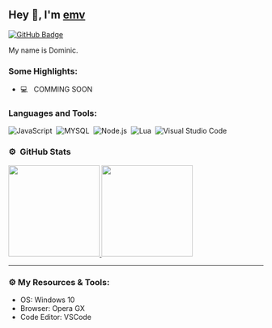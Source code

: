 ## Hey 👋, I'm [emv](https://github.com/emv)

[![GitHub Badge](https://img.shields.io/badge/-GitHub-ffffff?style=flat-square&logo=Github&logoColor=black)](https://github.com/resorted)


My name is Dominic.




### Some Highlights:

- 💻 &nbsp; COMMING SOON




### Languages and Tools:
![JavaScript](https://img.shields.io/badge/-JavaScript-333333?style=flat&logo=javascript)&nbsp;
![MYSQL](https://img.shields.io/badge/-MySQL-333333?style=flat&logo=mysql)&nbsp;
![Node.js](https://img.shields.io/badge/-Node.js-333333?style=flat&logo=node.js)&nbsp;
![Lua](https://img.shields.io/badge/-Lua-333333?style=flat&logo=lua)&nbsp;
![Visual Studio Code](https://img.shields.io/badge/-Visual%20Studio%20Code-333333?style=flat&logo=visual-studio-code&logoColor=007ACC)&nbsp;

### ⚙️ &nbsp;GitHub Stats

<p align="left">
<a href="https://github.com/resorted">
  <img height="180em" src="https://github-readme-stats-eight-theta.vercel.app/api?username=resorted&show_icons=true&theme=react&include_all_commits=true&count_private=true"/>
  <img height="180em" src="https://github-readme-stats-eight-theta.vercel.app/api/top-langs/?username=resorted&layout=compact&langs_count=8&theme=react"/>
</a>
</p>

---

### ⚙️ My Resources & Tools:

- OS: Windows 10
- Browser: Opera GX
- Code Editor: VSCode 
